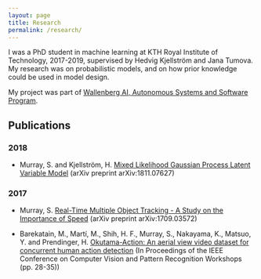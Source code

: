 ```yaml
---
layout: page
title: Research
permalink: /research/
---
```


I was a PhD student in machine learning at KTH Royal Institute of Technology, 2017-2019, supervised by Hedvig Kjellström and Jana Tumova. My research was on probabilistic models, and on how prior knowledge could be used in model design.

My project was part of [Wallenberg AI, Autonomous Systems and Software Program](https://wasp-sweden.org/).

## Publications

### 2018
* Murray, S. and Kjellström, H. [Mixed Likelihood Gaussian Process Latent Variable Model](https://arxiv.org/abs/1811.07627) (arXiv preprint arXiv:1811.07627)

### 2017
* Murray, S. [Real-Time Multiple Object Tracking - A Study on the Importance of Speed](https://arxiv.org/abs/1709.03572) (arXiv preprint arXiv:1709.03572)

* Barekatain, M., Martí, M., Shih, H. F., Murray, S., Nakayama, K., Matsuo, Y. and Prendinger, H. [Okutama-Action: An aerial view video dataset for concurrent human action detection](https://openaccess.thecvf.com/content_cvpr_2017_workshops/w34/papers/Barekatain_Okutama-Action_An_Aerial_CVPR_2017_paper.pdf) (In Proceedings of the IEEE Conference on Computer Vision and Pattern Recognition Workshops (pp. 28-35))
